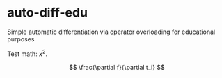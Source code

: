 # auto-diff-edu

Simple automatic differentiation via operator overloading for educational purposes

Test math: $x^2$.

$$
\frac{\partial f}{\partial t_i}
$$